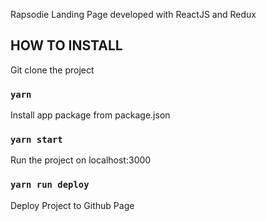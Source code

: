 Rapsodie Landing Page developed with ReactJS and Redux

## HOW TO INSTALL

Git clone the project

### `yarn`

Install app package from package.json<br />

### `yarn start`

Run the project on localhost:3000

### `yarn run deploy`

Deploy Project to Github Page
